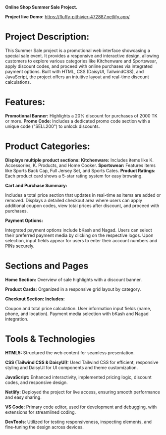 **Online Shop Summer Sale Project.**

**Project live Demo:**  https://fluffy-pithivier-472887.netlify.app/

# Project Description:

This Summer Sale project is a promotional web interface showcasing a special sale event. It provides a responsive and interactive design, allowing customers to explore various categories like Kitchenware and Sportswear, apply discount codes, and proceed with online purchases via integrated payment options. Built with HTML, CSS (DaisyUI, TailwindCSS), and JavaScript, the project offers an intuitive layout and real-time discount calculations.

# Features:

**Promotional Banner:** Highlights a 20% discount for purchases of 2000 TK or more.
**Promo Code:** Includes a dedicated promo code section with a unique code ("SELL200") to unlock discounts.

# Product Categories:

**Displays multiple product sections:**
**Kitchenware:** Includes items like K. Accessories, K. Products, and Home Cooker.
**Sportswear:** Features items like Sports Back Cap, Full Jersey Set, and Sports Cates.
**Product Ratings:** Each product card shows a 5-star rating system for easy browsing.

**Cart and Purchase Summary:**

Includes a total price section that updates in real-time as items are added or removed.
Displays a detailed checkout area where users can apply additional coupon codes, view total prices after discount, and proceed with purchases.

**Payment Options:**

Integrated payment options include bKash and Nagad. Users can select their preferred payment media by clicking on the respective logos.
Upon selection, input fields appear for users to enter their account numbers and PINs securely.

# Sections and Pages

**Home Section:** Overview of sale highlights with a discount banner.

**Product Cards:** Organized in a responsive grid layout by category.

**Checkout Section: Includes:**

Coupon and total price calculation.
User information input fields (name, phone, and location).
Payment media selection with bKash and Nagad integration.

# Tools & Technologies

**HTML5:** Structured the web content for seamless presentation.

**CSS (Tailwind CSS & DaisyUI):** Used Tailwind CSS for efficient, responsive styling and DaisyUI for UI components and theme customization.

**JavaScript:** Enhanced interactivity, implemented pricing logic, discount codes, and responsive design.

**Netlify:** Deployed the project for live access, ensuring smooth performance and easy sharing.

**VS Code:** Primary code editor, used for development and debugging, with extensions for streamlined coding.

**DevTools**: Utilized for testing responsiveness, inspecting elements, and fine-tuning the design across devices.


